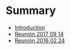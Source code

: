 # Summary

* [Introduction](README.md)
* [Reunión 2017 09 14](reunion-2017-09-14.md)
* [Reunión 2016 02 24](reunion_2016_02_24.md)

